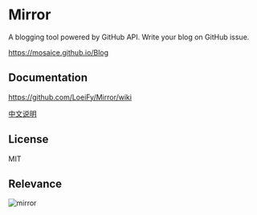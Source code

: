 # Mirror

A blogging tool powered by GitHub API. Write your blog on GitHub issue.

https://mosaice.github.io/Blog

## Documentation

https://github.com/LoeiFy/Mirror/wiki

[中文说明](https://github.com/LoeiFy/Mirror/wiki/%E4%B8%AD%E6%96%87%E6%95%99%E7%A8%8B)

## License

MIT

## Relevance

![mirror](https://cloud.githubusercontent.com/assets/2193211/12321915/c66d8b12-baeb-11e5-9612-b188f5272e3b.jpg)
